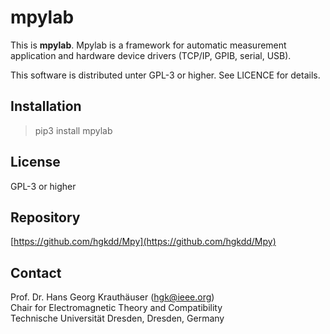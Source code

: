 # mpylab

This is **mpylab**. Mpylab is a framework for automatic measurement application and 
hardware device drivers (TCP/IP, GPIB, serial, USB).

This software is distributed unter GPL-3 or higher. See LICENCE for details.

## Installation

> pip3 install mpylab

## License

GPL-3 or higher

## Repository

[https://github.com/hgkdd/Mpy](https://github.com/hgkdd/Mpy)

## Contact

Prof. Dr. Hans Georg Krauthäuser (hgk@ieee.org)  
Chair for Electromagnetic Theory and Compatibility  
Technische Universität Dresden, Dresden, Germany


